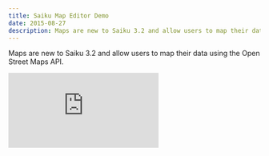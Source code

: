 ```yaml
---
title: Saiku Map Editor Demo
date: 2015-08-27
description: Maps are new to Saiku 3.2 and allow users to map their data using the Open Street Maps API.
---
```


Maps are new to Saiku 3.2 and allow users to map their data using the Open Street Maps API.

<div class="video-wrap">
	<iframe src="https://www.youtube.com/embed/Mh9n3FLj6P4" frameborder="0" allowfullscreen></iframe>
</div>